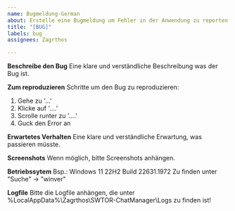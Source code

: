 ```yaml
---
name: Bugmeldung-German
about: Erstelle eine Bugmeldung um Fehler in der Anwendung zu reporten!
title: "[BUG]"
labels: bug
assignees: Zagrthos

---
```


**Beschreibe den Bug**
Eine klare und verständliche Beschreibung was der Bug ist.

**Zum reproduzieren**
Schritte um den Bug zu reproduzieren:
1. Gehe zu '...'
2. Klicke auf '....'
3. Scrolle runter zu '....'
4. Guck den Error an

**Erwartetes Verhalten**
Eine klare und verständliche Erwartung, was passieren müsste.

**Screenshots**
Wenn möglich, bitte Screenshots anhängen.

**Betriebssytem**
Bsp.: Windows 11 22H2 Build 22631.1972
Zu finden unter "Suche" -> "winver"

**Logfile**
Bitte die Logfile anhängen, die unter %LocalAppData%\Zagrthos\SWTOR-ChatManager\Logs zu finden ist!
